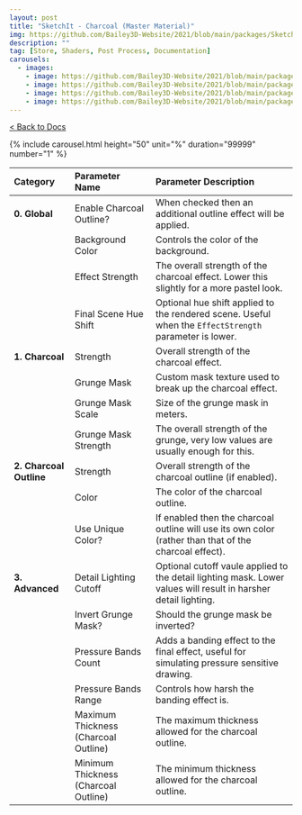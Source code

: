 ```yaml
---
layout: post
title: "SketchIt - Charcoal (Master Material)"
img: https://github.com/Bailey3D-Website/2021/blob/main/packages/SketchIt/banner.png?raw=true
description: ""
tag: [Store, Shaders, Post Process, Documentation]
carousels:
  - images: 
    - image: https://github.com/Bailey3D-Website/2021/blob/main/packages/SketchIt/renders/Charcoal/Charcoal_Rift.jpeg?raw=true
    - image: https://github.com/Bailey3D-Website/2021/blob/main/packages/SketchIt/renders/Charcoal/Charcoal_Trove.jpeg?raw=true
    - image: https://github.com/Bailey3D-Website/2021/blob/main/packages/SketchIt/renders/Charcoal/Pastel_Trove.jpeg?raw=true
    - image: https://github.com/Bailey3D-Website/2021/blob/main/packages/SketchIt/renders/Charcoal/Pastel_Vice.jpeg?raw=true
---
```

[< Back to Docs](../../docs)

{% include carousel.html height="50" unit="%" duration="99999" number="1" %}

|<b>Category</b>|<b>Parameter Name</b>|<b>Parameter Description</b>|
|:---|:---|:---|
|<b>0. Global</b>|Enable Charcoal Outline?|When checked then an additional outline effect will be applied.|
||Background Color|Controls the color of the background.|
||Effect Strength|The overall strength of the charcoal effect. Lower this slightly for a more pastel look.|
||Final Scene Hue Shift|Optional hue shift applied to the rendered scene. Useful when the `EffectStrength` parameter is lower.|
|<b>1. Charcoal</b>|Strength|Overall strength of the charcoal effect.|
||Grunge Mask|Custom mask texture used to break up the charcoal effect.|
||Grunge Mask Scale|Size of the grunge mask in meters.|
||Grunge Mask Strength|The overall strength of the grunge, very low values are usually enough for this.|
|<b>2. Charcoal Outline</b>|Strength|Overall strength of the charcoal outline (if enabled).|
||Color|The color of the charcoal outline.|
||Use Unique Color?|If enabled then the charcoal outline will use its own color (rather than that of the charcoal effect).|
|<b>3. Advanced</b>|Detail Lighting Cutoff|Optional cutoff vaule applied to the detail lighting mask. Lower values will result in harsher detail lighting.|
||Invert Grunge Mask?|Should the grunge mask be inverted?|
||Pressure Bands Count|Adds a banding effect to the final effect, useful for simulating pressure sensitive drawing.|
||Pressure Bands Range|Controls how harsh the banding effect is.|
||Maximum Thickness (Charcoal Outline)|The maximum thickness allowed for the charcoal outline.|
||Minimum Thickness (Charcoal Outline)|The minimum thickness allowed for the charcoal outline.|
